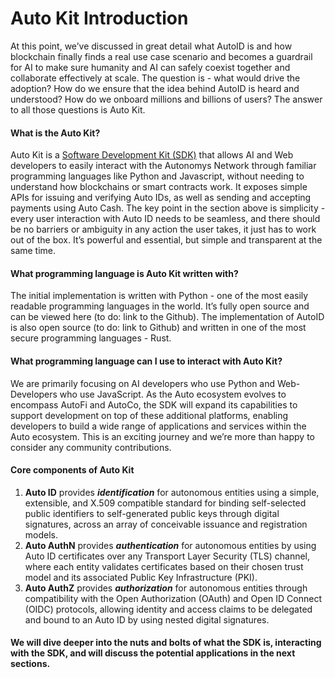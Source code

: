 # Auto Kit Introduction

At this point, we’ve discussed in great detail what AutoID is and how blockchain finally finds a real use case scenario and becomes a guardrail for AI to make sure humanity and AI can safely coexist together and collaborate effectively at scale. The question is - what would drive the adoption? How do we ensure that the idea behind AutoID is heard and understood? How do we onboard millions and billions of users? The answer to all those questions is Auto Kit.

#### What is the Auto Kit?

Auto Kit is a [Software Development Kit (SDK)](../../additional-learning/technology-basics/general-information-about-sdk.md) that allows AI and Web developers to easily interact with the Autonomys Network through familiar programming languages like Python and Javascript, without needing to understand how blockchains or smart contracts work. It exposes simple APIs for issuing and verifying Auto IDs, as well as sending and accepting payments using Auto Cash. The key point in the section above is simplicity - every user interaction with Auto ID needs to be seamless, and there should be no barriers or ambiguity in any action the user takes, it just has to work out of the box. It’s powerful and essential, but simple and transparent at the same time.

#### What programming language is Auto Kit written with?

The initial implementation is written with Python - one of the most easily readable programming languages in the world. It’s fully open source and can be viewed here (to do: link to the Github). The implementation of AutoID is also open source (to do: link to Github) and written in one of the most secure programming languages - Rust.

#### What programming language can I use to interact with Auto Kit?

We are primarily focusing on AI developers who use Python and Web-Developers who use JavaScript. As the Auto ecosystem evolves to encompass AutoFi and AutoCo, the SDK will expand its capabilities to support development on top of these additional platforms, enabling developers to build a wide range of applications and services within the Auto ecosystem. This is an exciting journey and we’re more than happy to consider any community contributions.

#### Core components of Auto Kit

1. **Auto ID** provides _**identification**_ for autonomous entities using a simple, extensible, and X.509 compatible standard for binding self-selected public identifiers to self-generated public keys through digital signatures, across an array of conceivable issuance and registration models.
2. **Auto AuthN** provides _**authentication**_ for autonomous entities by using Auto ID certificates over any Transport Layer Security (TLS) channel, where each entity validates certificates based on their chosen trust model and its associated Public Key Infrastructure (PKI).
3. **Auto AuthZ** provides _**authorization**_ for autonomous entities through compatibility with the Open Authorization (OAuth) and Open ID Connect (OIDC) protocols, allowing identity and access claims to be delegated and bound to an Auto ID by using nested digital signatures.

#### We will dive deeper into the nuts and bolts of what the SDK is, interacting with the SDK, and will discuss the potential applications in the next sections.
